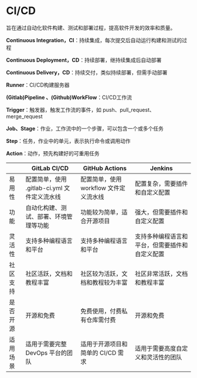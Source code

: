 

# CI/CD

旨在通过自动化软件构建、测试和部署过程，提高软件开发的效率和质量。

**Continuous Integration，CI**：持续集成，每次提交后自动运行构建和测试的过程

**Continuous Deployment，CD**：持续部署，继持续集成后自动部署

**Continuous Delivery，CD**：持续交付，类似持续部署，但需手动部署

**Runner**：CI/CD构建服务器

**(Gitlab)Pipeline 、(Github)WorkFlow**：CI/CD工作流

**Trigger**：触发器，触发工作流的事件，如 push、pull_request、merge_request

**Job、Stage**：作业，工作流中的一个步骤，可以包含一个或多个任务

**Step**：任务，作业中的单元，表示执行命令或调用动作

**Action**：动作，预先构建好的可重用任务



|          | GitLab CI/CD                                 | GitHub Actions                         | Jenkins                                        |
| -------- | -------------------------------------------- | -------------------------------------- | ---------------------------------------------- |
| 易用性   | 配置简单，使用 .gitlab-ci.yml 文件定义流水线 | 配置简单，使用 workflow 文件定义流水线 | 配置复杂，需要插件和自定义配置                 |
| 功能     | 自动化构建、测试、部署、环境管理等功能       | 功能较为简单，适合开源项目             | 强大，但需要插件和自定义配置                   |
| 灵活性   | 支持多种编程语言和平台                       | 支持多种编程语言和平台                 | 支持多种编程语言和平台，但需要插件和自定义配置 |
| 社区支持 | 社区活跃，文档和教程丰富                     | 社区较为活跃，文档和教程较为丰富       | 社区非常活跃，文档和教程丰富                   |
| 是否开源 | 开源和免费                                   | 免费使用，付费私有仓库需付费           | 开源和免费                                     |
| 适用场景 | 适用于需要完整 DevOps 平台的团队             | 适用于开源项目和简单的 CI/CD 需求      | 适用于需要高度自定义和灵活性的团队             |